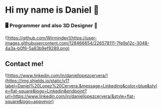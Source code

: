 # Hi my name is Daniel 👋
### 🖥️ Programmer and also 3D Designer 🎨
![https://github.com/Wirmindev](https://user-images.githubusercontent.com/128466654/226578111-7fe9a12c-3048-4a3a-b0f6-5a83b9ef9289.png)
## Contact me!
![https://www.linkedin.com/in/daniellopezcervera/](https://img.shields.io/static/v1?label=Daniel%20Lopez%20Cervera.&message=Linkeding&color=blue&style=flat-square&logo=Linkedin&endpoint?url=https://www.linkedin.com/in/daniellopezcervera/&style=flat-square&logo=appveyor)
